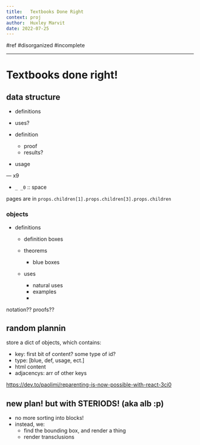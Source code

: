 ```yaml
---
title:   Textbooks Done Right
context: proj
author:  Huxley Marvit
date: 2022-07-25
---
```


#ref
#disorganized #incomplete

***

# Textbooks done right!

## data structure

- definitions
- uses?



- definition 
	- proof
	- results?
- usage

— x9

- `_ _0` :: space


pages are in `props.children[1].props.children[3].props.children`

### objects

- definitions
	- definition boxes
	- theorems
		- blue boxes
		
	- uses
		- natural uses
		- examples
		- 


notation??
proofs??

## random plannin
store a dict of objects, which contains:
- key: first bit of content? some type of id?
- type: [blue, def, usage, ect.]
- html content
- adjacencys: arr of other keys


https://dev.to/paolimi/reparenting-is-now-possible-with-react-3ci0


## new plan! but with STERIODS! (aka alb :p)
- no more sorting into blocks!
- instead, we:
	- find the bounding box, and render a thing
	- render transclusions 




















